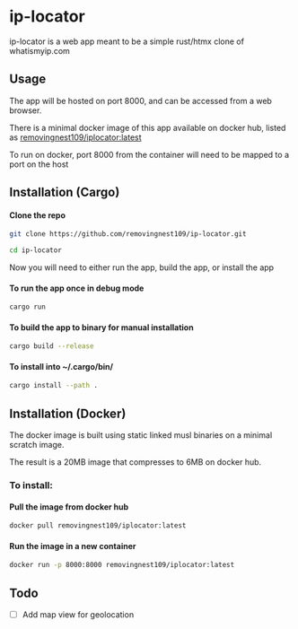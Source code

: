 # ip-locator
ip-locator is a web app meant to be a simple rust/htmx clone of whatismyip.com

## Usage
The app will be hosted on port 8000, and can be accessed from a web browser. 

There is a minimal docker image of this app available on docker hub, listed as [removingnest109/iplocator:latest](https://hub.docker.com/repository/docker/removingnest109/iplocator)

To run on docker, port 8000 from the container will need to be mapped to a port on the host

## Installation (Cargo)
#### Clone the repo
```bash
git clone https://github.com/removingnest109/ip-locator.git

cd ip-locator
```
Now you will need to either run the app, build the app, or install the app 

#### To run the app once in debug mode
```bash
cargo run
```

#### To build the app to binary for manual installation
```bash
cargo build --release
```

#### To install into ~/.cargo/bin/
```bash
cargo install --path .
```

## Installation (Docker)
The docker image is built using static linked musl binaries on a minimal scratch image.

The result is a 20MB image that compresses to 6MB on docker hub.

### To install:

#### Pull the image from docker hub
```bash
docker pull removingnest109/iplocator:latest
```
#### Run the image in a new container
```bash
docker run -p 8000:8000 removingnest109/iplocator:latest
```

## Todo
 - [ ] Add map view for geolocation
 
